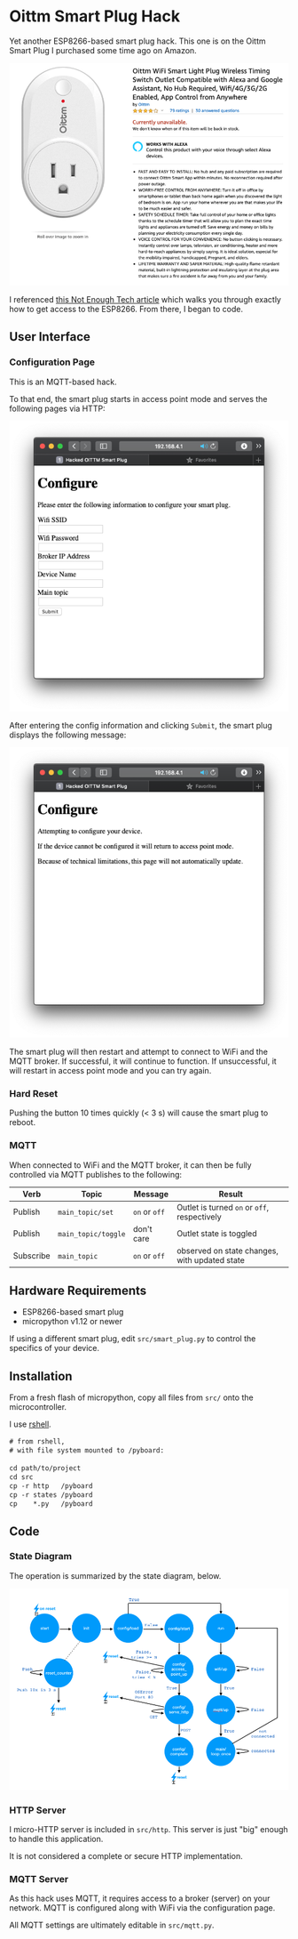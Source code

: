 # Oittm Smart Plug Hack

Yet another ESP8266-based smart plug hack. This one is on the Oittm Smart Plug I purchased some time ago on Amazon.

![Amazon - Oittm WiFi Smart Plug listing](doc/amazon-oittm-smart-plug-listing.png)

I referenced [this Not Enough Tech article](<>) which walks you through exactly how to get access to the ESP8266. From there, I began to code.

## User Interface

### Configuration Page

This is an MQTT-based hack.

To that end, the smart plug starts in access point mode and serves the following pages via HTTP&#x3A;

![Configure form](doc/screenshots/post-config.png)

After entering the config information and clicking `Submit`, the smart plug displays the following message:

![Configure confirmation page](doc/screenshots/display-config.png)

The smart plug will then restart and attempt to connect to WiFi and the MQTT broker. If successful, it will continue to function. If unsuccessful, it will restart in access point mode and you can try again.

### Hard Reset

Pushing the button 10 times quickly (&lt; 3 s) will cause the smart plug to reboot.

### MQTT

When connected to WiFi and the MQTT broker, it can then be fully controlled via MQTT publishes to the following:

| Verb      | Topic               | Message       | Result                                        |
| --------- | ------------------- | ------------- | --------------------------------------------- |
| Publish   | `main_topic/set`    | `on` or `off` | Outlet is turned `on` or `off`, respectively  |
| Publish   | `main_topic/toggle` | don't care    | Outlet state is toggled                       |
| Subscribe | `main_topic`        | `on` or `off` | observed on state changes, with updated state |

## Hardware Requirements

-   ESP8266-based smart plug
-   micropython v1.12 or newer

If using a different smart plug, edit `src/smart_plug.py` to control the specifics of your device.

## Installation

From a fresh flash of micropython, copy all files from `src/` onto the microcontroller.

I use [rshell](https://github.com/dhylands/rshell).

```shell
# from rshell,
# with file system mounted to /pyboard:

cd path/to/project
cd src
cp -r http   /pyboard
cp -r states /pyboard
cp    *.py   /pyboard
```

## Code

### State Diagram

The operation is summarized by the state diagram, below.

![state machine](doc/screenshots/main-state-machine.png)

### HTTP Server

I micro-HTTP server is included in `src/http`. This server is just "big" enough to handle this application.

It is not considered a complete or secure HTTP implementation.

### MQTT Server

As this hack uses MQTT, it requires access to a broker (server) on your network. MQTT is configured along with WiFi via the configuration page.

All MQTT settings are ultimately editable in `src/mqtt.py`.
